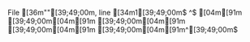  File [36m"<stdin>"[39;49;00m, line [34m1[39;49;00m$
    ^$
[04m[91m [39;49;00m[04m[91m [39;49;00m[04m[91m [39;49;00m[04m[91m [39;49;00m[04m[91m^[39;49;00m$
